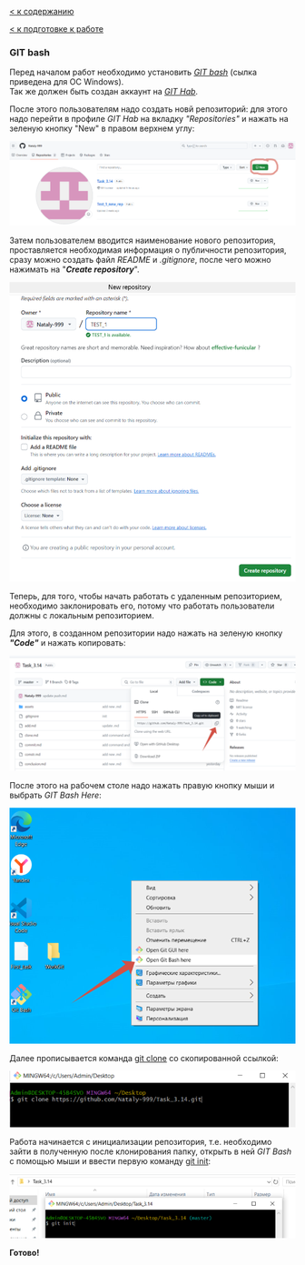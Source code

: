 [< к содержанию](./readme.md)

[< к подготовке к работе](./startwork.md)

### GIT bash

Перед началом работ необходимо установить <u>*[GIT bash](https://gitforwindows.org/)*</u> (сылка приведена для ОС Windows).  
Так же должен быть создан аккаунт на <u>*[GIT Hab](https://github.com)*</u>.

После этого пользователям надо создать новй репозиторий: для этого надо перейти в профиле *GIT Hab* на вкладку *"Repositories"* и нажать на зеленую кнопку "New" в правом верхнем углу:

![new rep](./assets/newrep.png)

Затем пользователем вводится наименование нового репозитория, проставляется необходимая информация о публичности репозитория, сразу можно создать файл *README* и *.gitignore*, после чего можно нажимать на "__*Create repository*__".

![create rep](./assets/newrepcreate.png)

Теперь, для того, чтобы начать работать с удаленным репозиторием, необходимо заклонировать его, потому что работать пользователи должны с локальным репозиторием.

Для этого, в созданном репозитории надо нажать на зеленую кнопку __*"Code"*__ и нажать копировать:

![clone rep](./assets/clonerep.png)

После этого на рабочем столе надо нажать правую кнопку мыши и выбрать *GIT Bash Here*:

![bash work table](./assets/bashworktable.png)

Далее прописывается команда <u>[git clone](./clone.md)</u> со скопированной ссылкой:

![clone rep workt](./assets/clonerepworkt.png)

Работа начинается с инициализации репозитория, т.е. необходимо зайти в полученную после клонирования папку, открыть в ней *GIT Bash* с помощью мыши и ввести первую команду [git init](./init.md):

![init bash](./assets/initbash.png)

**Готово!**